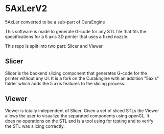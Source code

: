 # 5AxLerV2
5AxLer converted to be a sub-part of CuraEngine

This software is made to generate G-code for any STL file that fits the specifications for
a 5 axis 3D printer that uses a fixed nozzle.

This repo is split into two part: Slicer and Viewer

## Slicer

Slicer is the backend slicing component that generates G-code for the printer without any UI.
It is a fork on the CuraEngine with an addition "5axis" folder which adds the 5 axis features
to the slicing process.

## Viewer

Viewer is totally independent of Slicer.  Given a set of sliced STLs the Viewer allows the user
to visualize the separated components using openGL.  It does no operations on the STL and is a
tool using for testing and to verify the STL was slicing correctly.
